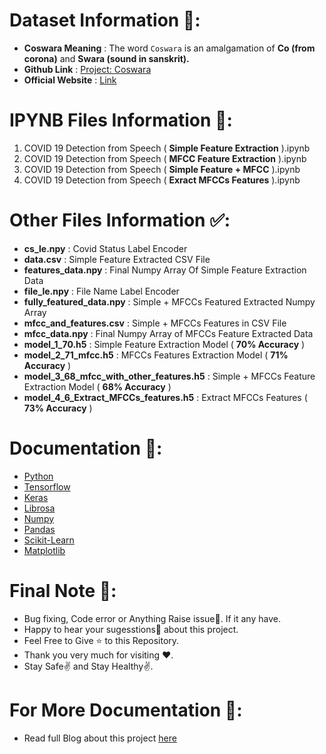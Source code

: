 # Dataset Information 💫:
* **Coswara Meaning** : The word ``Coswara`` is an amalgamation of **Co (from corona)** and **Swara (sound in sanskrit).**
* **Github Link** : [Project: Coswara](https://www.github.com/iiscleap/Coswara-Data)
* **Official Website** : [Link](https://coswara.iisc.ac.in/)

# IPYNB Files Information 🚀:

1.  COVID 19 Detection from Speech ( **Simple Feature Extraction** ).ipynb
2.  COVID 19 Detection from Speech ( **MFCC Feature Extraction** ).ipynb
3.  COVID 19 Detection from Speech ( **Simple Feature + MFCC** ).ipynb
4.  COVID 19 Detection from Speech ( **Exract MFCCs Features** ).ipynb

# Other Files Information ✅:
- **cs_le.npy** : Covid Status Label Encoder
- **data.csv** : Simple Feature Extracted CSV File
- **features_data.npy** : Final Numpy Array Of Simple Feature Extraction Data
- **file_le.npy** : File Name Label Encoder
- **fully\_featured\_data.npy** : Simple + MFCCs Featured Extracted Numpy Array
- **mfcc\_and\_features.csv** : Simple + MFCCs Features in CSV File
- **mfcc_data.npy** : Final Numpy Array of MFCCs Feature Extracted Data
- **model\_1\_70.h5** : Simple Feature Extraction Model ( **70% Accuracy** )
- **model\_2\_71_mfcc.h5** : MFCCs Features Extraction Model ( **71% Accuracy** )
- **model\_3\_68\_mfcc\_with\_other\_features.h5** : Simple + MFCCs Feature Extraction Model ( **68% Accuracy** )
- **model\_4\_6\_Extract\_MFCCs\_features.h5** : Extract MFCCs Features ( **73% Accuracy** )

# Documentation 🎯:
- [Python](https://www.python.org/)
- [Tensorflow](https://www.tensorflow.org/)
- [Keras](https://keras.io/)
- [Librosa](https://librosa.org/doc/)
- [Numpy](https://numpy.org/doc/)
- [Pandas](https://pandas.pydata.org/docs/)
- [Scikit-Learn](https://scikit-learn.org/)
- [Matplotlib](https://matplotlib.org/stable/contents.html)

# Final Note 📔:
* Bug fixing, Code error or Anything Raise issue🤚. If it any have.
* Happy to hear your sugesstions🤝 about this project.
* Feel Free to Give ⭐ to this Repository.
* Thank you very much for visiting ❤️.
* Stay Safe✌️ and Stay Healthy✌️.

# For More Documentation 🗽:
- Read full Blog about this project [here]()